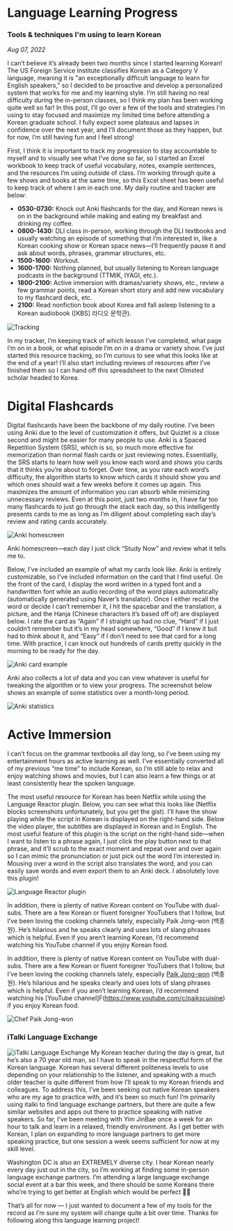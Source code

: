 # Language Learning Progress

### Tools & techniques I'm using to learn Korean

*Aug 07, 2022*

I can’t believe it’s already been two months since I started learning Korean! The US Foreign Service Institute classifies Korean as a Category V language, meaning it is "an exceptionally difficult language to learn for English speakers," so I decided to be proactive and develop a personalized system that works for me and my learning style. I’m still having no real difficulty during the in-person classes, so I think my plan has been working quite well so far! In this post, I’ll go over a few of the tools and strategies I’m using to stay focused and maximize my limited time before attending a Korean graduate school. I fully expect some plateaus and lapses in confidence over the next year, and I’ll document those as they happen, but for now, I’m still having fun and I feel strong!

First, I think it is important to track my progression to stay accountable to myself and to visually see what I’ve done so far, so I started an Excel workbook to keep track of useful vocabulary, notes, example sentences, and the resources I’m using outside of class. I’m working through quite a few shows and books at the same time, so this Excel sheet has been useful to keep track of where I am in each one. My daily routine and tracker are below:

- **0530-0730:** Knock out Anki flashcards for the day, and Korean news is on in the background while making and eating my breakfast and drinking my coffee.
- **0800-1430:** DLI class in-person, working through the DLI textbooks and usually watching an episode of something that I’m interested in, like a Korean cooking show or Korean space news—I’ll frequently pause it and ask about words, phrases, grammar structures, etc.
- **1500-1600:** Workout.
- **1600-1700:** Nothing planned, but usually listening to Korean language podcasts in the background (TTMIK, IYAGI, etc.).
- **1800-2100:** Active immersion with dramas/variety shows, etc., review a few grammar points, read a Korean short story and add new vocabulary to my flashcard deck, etc.
- **2100:** Read nonfiction book about Korea and fall asleep listening to a Korean audiobook ([KBS] 라디오 문학관).

![Tracking](/SpacemanStyle/tracker.png)

In my tracker, I’m keeping track of which lesson I’ve completed, what page I’m on in a book, or what episode I’m on in a drama or variety show. I’ve just started this resource tracking, so I’m curious to see what this looks like at the end of a year! I’ll also start including reviews of resources after I’ve finished them so I can hand off this spreadsheet to the next Olmsted scholar headed to Korea.

# Digital Flashcards

Digital flashcards have been the backbone of my daily routine. I’ve been using Anki due to the level of customization it offers, but Quizlet is a close second and might be easier for many people to use. Anki is a Spaced Repetition System (SRS), which is so, so much more effective for memorization than normal flash cards or just reviewing notes. Essentially, the SRS starts to learn how well you know each word and shows you cards that it thinks you’re about to forget. Over time, as you rate each word’s difficulty, the algorithm starts to know which cards it should show you and which ones should wait a few weeks before it comes up again. This maximizes the amount of information you can absorb while minimizing unnecessary reviews. Even at this point, just two months in, I have far too many flashcards to just go through the stack each day, so this intelligently presents cards to me as long as I’m diligent about completing each day’s review and rating cards accurately.

![Anki homescreen](/SpacemanStyle/anki.png)

Anki homescreen—each day I just click “Study Now” and review what it tells me to.

Below, I’ve included an example of what my cards look like. Anki is entirely customizable, so I’ve included information on the card that I find useful. On the front of the card, I display the word written in a typed font and a handwritten font while an audio recording of the word plays automatically (automatically generated using Naver’s translator). Once I either recall the word or decide I can’t remember it, I hit the spacebar and the translation, a picture, and the Hanja (Chinese characters it’s based off of) are displayed below. I rate the card as “Again” if I straight up had no clue, “Hard” if I just couldn’t remember but it’s in my head somewhere, “Good” if I knew it but had to think about it, and “Easy” if I don’t need to see that card for a long time. With practice, I can knock out hundreds of cards pretty quickly in the morning to be ready for the day.

![Anki card example](/SpacemanStyle/anki_card.png)

Anki also collects a lot of data and you can view whatever is useful for tweaking the algorithm or to view your progress. The screenshot below shows an example of some statistics over a month-long period.

![Anki statistics](/SpacemanStyle/anki_stats.jpg)

# Active Immersion

I can’t focus on the grammar textbooks all day long, so I’ve been using my entertainment hours as active learning as well. I’ve essentially converted all of my previous “me time” to include Korean, so I’m still able to relax and enjoy watching shows and movies, but I can also learn a few things or at least consistently hear the spoken language.

The most useful resource for Korean has been Netflix while using the Language Reactor plugin. Below, you can see what this looks like (Netflix blocks screenshots unfortunately, but you get the gist). I’ll have the show playing while the script in Korean is displayed on the right-hand side. Below the video player, the subtitles are displayed in Korean and in English. The most useful feature of this plugin is the script on the right-hand side—when I want to listen to a phrase again, I just click the play button next to that phrase, and it’ll scrub to the exact moment and repeat over and over again so I can mimic the pronunciation or just pick out the word I’m interested in. Mousing over a word in the script also translates the word, and you can easily save words and even export them to an Anki deck. I absolutely love this plugin!

![Language Reactor plugin](/SpacemanStyle/lang_reactor.png)

In addition, there is plenty of native Korean content on YouTube with dual-subs. There are a few Korean or fluent foreigner YouTubers that I follow, but I’ve been loving the cooking channels lately, especially Paik Jong-won (백종원). He’s hilarious and he speaks clearly and uses lots of slang phrases which is helpful. Even if you aren’t learning Korean, I’d recommend watching his YouTube channel if you enjoy Korean food.

In addition, there is plenty of native Korean content on YouTube with dual-subs. There are a few Korean or fluent foreigner YouTubers that I follow, but I’ve been loving the cooking channels lately, especially [Paik Jong-won](https://www.youtube.com/c/paikscuisine) (백종원). He’s hilarious and he speaks clearly and uses lots of slang phrases which is helpful. Even if you aren’t learning Korean, I’d recommend watching his [YouTube channel]F(https://www.youtube.com/c/paikscuisine) if you enjoy Korean food.
 
![Chef Paik Jong-won](/SpacemanStyle/paik.jpg)

### iTalki Language Exchange

![iTalki Language Exchange](/SpacemanStyle/italki.jpg)
My Korean teacher during the day is great, but he’s also a 70 year old man, so I have to speak in the respectful form of the Korean language. Korean has several different politeness levels to use depending on your relationship to the listener, and speaking with a much older teacher is quite different from how I’ll speak to my Korean friends and colleagues. To address this, I’ve been seeking out native Korean speakers who are my age to practice with, and it’s been so much fun! I’m primarily using italki to find language exchange partners, but there are quite a few similar websites and apps out there to practice speaking with native speakers. So far, I’ve been meeting with Yim JinBae once a week for an hour to talk and learn in a relaxed, friendly environment. As I get better with Korean, I plan on expanding to more language partners to get more speaking practice, but one session a week seems sufficient for now at my skill level.

Washington DC is also an EXTREMELY diverse city. I hear Korean nearly every day just out in the city, so I’m working at finding some in-person language exchange partners. I’m attending a large language exchange social event at a bar this week, and there should be some Koreans there who’re trying to get better at English which would be perfect 🤞🏼

That’s all for now — I just wanted to document a few of my tools for the record as I’m sure my system will change quite a bit over time. Thanks for following along this language learning project! 